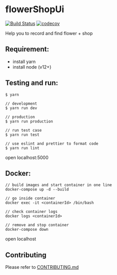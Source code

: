 # flowerShopUi

[![Build Status](https://travis-ci.com/yeukfei02/flowerShopUi.svg?branch=master)](https://travis-ci.com/yeukfei02/flowerShopUi)
[![codecov](https://codecov.io/gh/yeukfei02/flowerShopUi/branch/master/graph/badge.svg)](https://codecov.io/gh/yeukfei02/flowerShopUi)

Help you to record and find flower + shop

## Requirement:

- install yarn
- install node (v12+)

## Testing and run:

```
$ yarn

// development
$ yarn run dev

// production
$ yarn run production

// run test case
$ yarn run test

// use eslint and prettier to format code
$ yarn run lint
```

open localhost:5000

## Docker:

```
// build images and start container in one line
docker-compose up -d --build

// go inside container
docker exec -it <containerId> /bin/bash

// check container logs
docker logs <containerId>

// remove and stop container
docker-compose down
```

open localhost

## Contributing

Please refer to [CONTRIBUTING.md](https://github.com/yeukfei02/flowerShopUi/blob/master/CONTRIBUTING.md)
